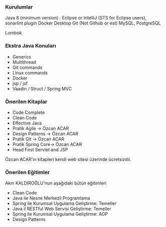 ### Kurulumlar

Java 8 (minimum version) : 
Eclipse or IntelliJ (STS for Eclipse users), sonarlint plugin
Docker Desktop
Git (Not Github or est)
MySQL, PostgreSQL

Lombok


### Ekstra Java Konuları

- Generics
- Multithread
- Git commands
- Linux commands
- Docker
- jsp / jsf
- Vaadin / Struct / Spring MVC

### Önerilen Kitaplar

- Code Complete
- Clean Code
- Effective Java
- Pratik Agile -> Özcan ACAR
- Design Patterns -> Özcan ACAR
- Pratik Git -> Özcan ACAR
- Pratik Spring Core-> Özcan ACAR
- Head First Servlet and JSP

Özcan ACAR'ın kitapleri kendi web sitesi üzerinde ücretsizdir.

### Önerilen Eğitimler

Akın KALDIROĞLU'nun aşağıdaki bütün eğitimleri

- Clean Code
- Java ile Nesne Merkezli Programlama
- Spring ile Kurumsal Uygulama Geliştirme: Temeller
- Java il RESTful Web Servisi Geliştirme: Temeller
- Spring ile Kurumsal Uygulama Geliştirme: AOP
- Design Patterns
